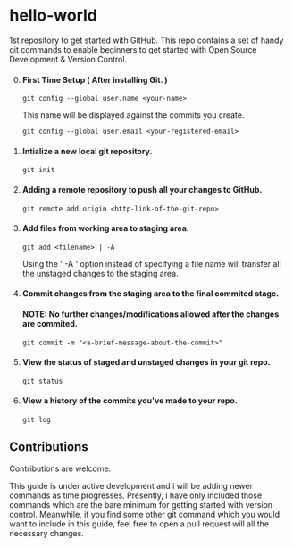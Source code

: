 # hello-world
1st repository to get started with GitHub. This repo contains a set of handy git commands to enable beginners to get started with Open Source Development & Version Control.

0. #### First Time Setup ( After installing Git. )

    `git config --global user.name <your-name>`

     This name will be displayed against the commits you create.

    `git config --global user.email <your-registered-email>`

1. #### Intialize a new local git repository.

   `git init`

2. #### Adding a remote repository to push all your changes to GitHub.
    `git remote add origin <http-link-of-the-git-repo>`

3. #### Add files from working area to staging area.

    `git add <filename> | -A`

    Using the ' -A ' option instead of specifying a file name will transfer all the unstaged changes to the staging area.

4. #### Commit changes from the staging area to the final commited stage.

    #### NOTE: No further changes/modifications allowed after the changes are commited. 

    `git commit -m "<a-brief-message-about-the-commit>"`

5. #### View the status of staged and unstaged changes in your git repo.

    `git status`

6. #### View a history of the commits you've made to your repo.

    `git log`


## Contributions

Contributions are welcome.

This guide is under active development and i will be adding newer commands as time progresses. Presently, i have only included those commands which are the bare minimum for getting started with version control. Meanwhile, if you find some other git command which you would want to include in this guide, feel free to open a pull request will all the necessary changes.

